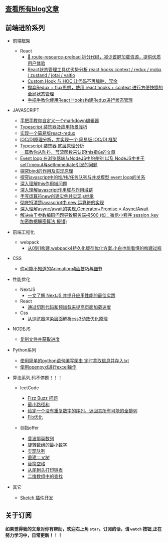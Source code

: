 ## [查看所有blog文章](https://github.com/AwesomeDevin/blog/issues)


## 前端进阶系列

- 前端框架
  - React
    - [🚀 route-resource-preload 拆分代码，减少首屏加载资源，提供优质用户体验](https://github.com/AwesomeDevin/blog/issues/85)  
    - [React状态管理工具优劣势分析 react hooks context / redux / mobx / zustand / jotai / valtio](https://github.com/AwesomeDevin/blog/issues/81)  
    - [Custom Hook 与 HOC 让代码不再臃肿、冗余](https://github.com/AwesomeDevin/blog/issues/65)  
    - [抛弃Redux + flux思想，使用 react hooks + context 进行方便快捷的全局状态管理](https://github.com/AwesomeDevin/blog/issues/79)   
    - [手把手教你使用React Hooks构建Redux进行状态管理](https://github.com/AwesomeDevin/blog/issues/28)  

- JAVASCRIPT
  - [手把手教你自定义一个markdown编辑器](https://github.com/AwesomeDevin/blog/issues/67)  
  - [Typescript 装饰器及应用场景浅析](https://github.com/AwesomeDevin/blog/issues/62)  
  - [实现一个简易版react-redux](https://github.com/AwesomeDevin/blog/issues/48)  
  - [IOC/DI原理分析，并实现一个 简易版 IOC/DI 框架](https://github.com/AwesomeDevin/blog/issues/44)   
  - [Typescript 装饰器 底层原理分析](https://github.com/AwesomeDevin/blog/issues/43)   
  - [一篇教你从防抖、节流函数来认识this指向的文章](https://github.com/AwesomeDevin/blog/issues/31)  
  - [Event loop 在浏览器端与NodeJS中的差别 以及 NodeJS中关于setTimeout与setImmediate引发的问题](https://github.com/AwesomeDevin/blog/issues/26)  
  - [探究bind的作用及实现原理](https://github.com/AwesomeDevin/blog/issues/25)  
  - [探究javascript中的堆/栈/任务队列与并发模型 event loop的关系](https://github.com/AwesomeDevin/blog/issues/12)  
  - [深入理解this作用域问题](https://github.com/AwesomeDevin/blog/issues/10)  
  - [深入理解javascript作用域与作用域链](https://github.com/AwesomeDevin/blog/issues/9)  
  - [手写运算符new创建实例并实现js继承](https://github.com/AwesomeDevin/blog/issues/8)  
  - [彻底捋清楚javascript中 new 运算符的实现](https://github.com/AwesomeDevin/blog/issues/7)  
  - [深入理解async/await的实现,Generator+Promise = Async/Await](https://github.com/AwesomeDevin/blog/issues/3)  
  - [解决由于参数编码问题导致服务端报500 (如：微信小程序 session_key 加密数据解密算法 报错)](https://github.com/AwesomeDevin/blog/issues/2)  

- 前端工程化
  - webpack
    - [从0到1构建,webpack4持久化缓存优化方案,小白也能看懂的构建过程](https://github.com/AwesomeDevin/blog/issues/4)
  
- CSS
  - [你可能不知道的Animation动画技巧与细节](https://github.com/AwesomeDevin/blog/issues/35)  

- 性能优化
  - NextJS
    - [一文了解 NextJS 并提升应用性能的最佳实践](https://github.com/AwesomeDevin/blog/issues/74)  
  - React
    - [通过切割代码和预加载来提高页面加载速度](https://github.com/AwesomeDevin/blog/issues/84)
  - Css
    - [从浏览器渲染层面解析css3动效优化原理](https://github.com/AwesomeDevin/blog/issues/39)


- NODEJS
  - [复制文件并获取进度](https://github.com/AwesomeDevin/blog/issues/47)

- Python系列
  - [使用简单的python语句编写爬虫 定时拿取信息并存入txt](https://github.com/AwesomeDevin/blog/issues/6)  
  - [使用openpyxl进行excel操作](https://github.com/AwesomeDevin/blog/issues/5)


- 算法系列,码不停题！！！
  - leetCode
    - [Fizz Buzz 问题 ](https://github.com/AwesomeDevin/blog/issues/23)  
    - [最小路径和 ](https://github.com/AwesomeDevin/blog/issues/22)  
    - [给定一个没有重复数字的序列，返回其所有可能的全排列](https://github.com/AwesomeDevin/blog/issues/11)  
    - [Fib优化](https://github.com/AwesomeDevin/blog/issues/49)  

  - 剑指offer
    - [斐波那契数列](https://github.com/AwesomeDevin/blog/issues/20)  
    - [旋转数组的最小数字](https://github.com/AwesomeDevin/blog/issues/19)  
    - [实现队列 ](https://github.com/AwesomeDevin/blog/issues/18)  
    - [重建二叉树](https://github.com/AwesomeDevin/blog/issues/17)  
    - [替换空格](https://github.com/AwesomeDevin/blog/issues/16)  
    - [从尾到头打印链表](https://github.com/AwesomeDevin/blog/issues/15)  
    - [二维数组中的查找](https://github.com/AwesomeDevin/blog/issues/14)  


- 其它
  - [Sketch 插件开发](https://github.com/AwesomeDevin/blog/issues/83)
  


## 关于订阅
#### 如果觉得我的文章对你有帮助，欢迎右上角 `star`。订阅的话，请 `watch` 按钮,正在努力学习中，日常更新！！！

